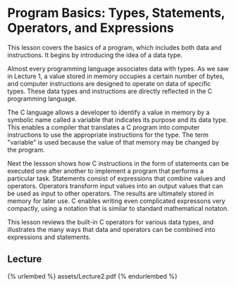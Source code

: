 # Program Basics: Types, Statements, Operators, and Expressions
This lesson covers the basics of a program, which includes both data and instructions. It begins by introducing the idea of a data type.

Almost every programming language associates data with types. As we saw in Lecture 1, a value stored in memory occupies a certain number of bytes, and computer instructions are designed to operate on data of specific types. These data types and instructions are directly reflected in the C programming language.

The C language allows a developer to identify a value in memory by a symbolic name called a variable that indicates its purpose and its data type. This enables a compiler that translates a C program into computer instructions to use the appropriate instructions for the type. The term "variable" is used because the value of that memory may be changed by the program.

Next the lessson shows how C instructions in the form of statements can be executed one after another to implement a program that performs a particular task. Statements consist of expressions that combine values and operators. Operators transform input values into an output values that can be used as input to other operators. The results are ultimately stored in memory for later use. C enables writing even complicated expressons very compactly, using a notation that is similar to standard mathematical notaton.

This lesson reviews the built-in C operators for various data types, and illustrates the many ways that data and operators can be combined into expressions and statements.      

## Lecture      

{% urlembed %}
assets/Lecture2.pdf
{% endurlembed %}      

